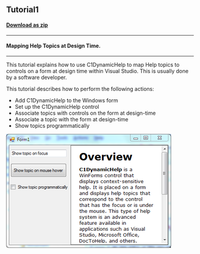 ## Tutorial1
#### [Download as zip](https://grapecity.github.io/DownGit/#/home?url=https://github.com/GrapeCity/ComponentOne-WinForms-Samples/tree/master/NetFramework\DynamicHelp\CS\Tutorials\Tutorial1)
____
#### Mapping Help Topics at Design Time.
____
This tutorial explains how to use C1DynamicHelp to map Help topics to controls on a form at design time within Visual Studio.
This is usually done by a software developer.

This tutorial describes how to perform the following actions:

* Add C1DynamicHelp to the Windows form
* Set up the C1DynamicHelp control
* Associate topics with controls on the form at design-time
* Associate a topic with the form at design-time
* Show topics programmatically

![screenshot](screenshot.png)
